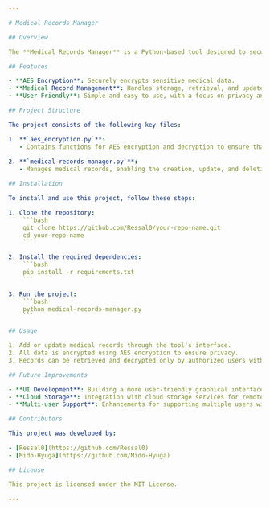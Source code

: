 ```yaml
---

# Medical Records Manager

## Overview

The **Medical Records Manager** is a Python-based tool designed to securely handle medical records using AES encryption for data protection. This project was developed as a collaborative effort between [Ressal0](https://github.com/Ressal0) and [Mido-Hyuga](https://github.com/Mido-Hyuga).

## Features

- **AES Encryption**: Securely encrypts sensitive medical data.
- **Medical Record Management**: Handles storage, retrieval, and updates of medical records in a secure manner.
- **User-Friendly**: Simple and easy to use, with a focus on privacy and security.

## Project Structure

The project consists of the following key files:

1. **`aes_encryption.py`**: 
   - Contains functions for AES encryption and decryption to ensure that medical records are securely stored and transmitted.
   
2. **`medical-records-manager.py`**:
   - Manages medical records, enabling the creation, update, and deletion of records while ensuring data integrity and confidentiality.

## Installation

To install and use this project, follow these steps:

1. Clone the repository:
    ```bash
    git clone https://github.com/Ressal0/your-repo-name.git
    cd your-repo-name
    ```

2. Install the required dependencies:
    ```bash
    pip install -r requirements.txt
    ```

3. Run the project:
    ```bash
    python medical-records-manager.py
    ```

## Usage

1. Add or update medical records through the tool's interface.
2. All data is encrypted using AES encryption to ensure privacy.
3. Records can be retrieved and decrypted only by authorized users with access to the AES key.

## Future Improvements

- **UI Development**: Building a more user-friendly graphical interface for easier management of medical records.
- **Cloud Storage**: Integration with cloud storage services for remote access and storage.
- **Multi-user Support**: Enhancements for supporting multiple users with different access levels.

## Contributors

This project was developed by:

- [Ressal0](https://github.com/Ressal0)
- [Mido-Hyuga](https://github.com/Mido-Hyuga)

## License

This project is licensed under the MIT License.

---
```

